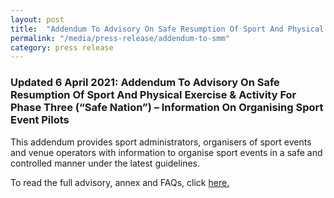 ```yaml
---
layout: post
title:  "Addendum To Advisory On Safe Resumption Of Sport And Physical Exercise & Activity For Phase Three (“Safe Nation”) – Information On Organising Sport Event Pilots"
permalink: "/media/press-release/addendum-to-smm"
category: press release
---
```


### Updated 6 April 2021: Addendum To Advisory On Safe Resumption Of Sport And Physical Exercise & Activity For Phase Three (“Safe Nation”) – Information On Organising Sport Event Pilots

This addendum provides sport administrators, organisers of sport events and venue operators with information to organise sport events in a safe and controlled manner under the latest guidelines.

To read the full advisory, annex and FAQs, click [here.](https://www.sportsingapore.gov.sg/Newsroom/Media-Releases/2021/April/Addendum-To-Information-On-Organising-Sport-Event-Pilots)
